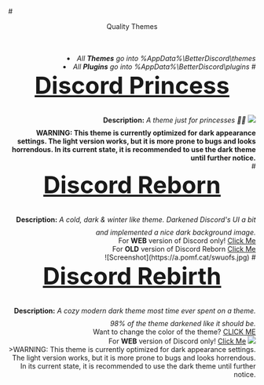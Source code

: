 #<DIV ALIGN=CENTER>Quality Themes</div><br><div align=right><br>
<li><i>All <b>Themes</b> go into %AppData%\BetterDiscord\themes</i>
<li><i>All <b>Plugins</b> go into %AppData%\BetterDiscord\plugins</i>
#<font size="25"><b><DIV ALIGN=CENTER><a href="https://github.com/Chaotiic/Discord-Themes/blob/master/Themes/Discord%20Princess.theme.css">Discord Princess</a></div></b></font>
<b>Description:</b><i> A theme just for princesses 👸🏻</i>
<img href="https://github.com/Chaotiic/Discord-Themes/blob/master/Themes/Discord%20Princess.theme.css" src="https://a.pomf.cat/qtoppj.png"></img><br>
<b>WARNING: This theme is currently optimized for dark appearance settings. The light version works, but it is more prone to bugs and looks horrendous. In its current state, it is recommended to use the dark theme until further notice.</b><br>
#<font size="25"><b><DIV ALIGN=CENTER><a href="https://github.com/Chaotiic/Discord-Themes-and-Plugins/blob/master/Themes/Discord%20Reborn.theme.css">Discord Reborn</a></div></b></font>
<b>Description:</b><i> A cold, dark & winter like theme. Darkened Discord's UI a bit and implemented a nice dark background image.</i></b><br>
For <b>WEB</b> version of Discord only! <a href="https://userstyles.org/styles/125848/discord-reborn">Click Me</a><br>
For <b>OLD</b> version of Discord Reborn <a href="https://skidpaste.org/N5ClcJFh">Click Me</a><br>
![Screenshot](https://a.pomf.cat/swuofs.jpg)
#<font size="25"><b><DIV ALIGN=CENTER><a href="https://github.com/Chaotiic/Discord-Themes-and-Plugins/blob/master/Themes/Discord%20Rebirth.css">Discord Rebirth</a></div></b></font>
<b>Description:</b><i> A cozy modern dark theme most time ever spent on a theme. 98% of the theme darkened like it should be.</i> </b><br>Want to change the color of the theme? <a href="http://pastebin.com/jNQLS005">CLICK ME</a><br>
For <b>WEB</b> version of Discord only! <a href="https://userstyles.org/styles/125412/discord-rebirth">Click Me</a>
<img href="https://github.com/Chaotiic/Discord-Themes-and-Plugins/blob/master/Themes/Dark%20Mode%20Rebirth.css" src="https://i.imgur.com/lPdrdDe.png"></img><br>
>WARNING: This theme is currently optimized for dark appearance settings. The light version works, but it is more prone to bugs and looks horrendous. In its current state, it is recommended to use the dark theme until further notice.
